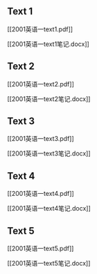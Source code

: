 ## Text 1 
[[2001英语一text1.pdf]]

[[2001英语一text1笔记.docx]]

## Text 2
[[2001英语一text2.pdf]]

[[2001英语一text2笔记.docx]]

## Text 3
[[2001英语一text3.pdf]]

[[2001英语一text3笔记.docx]]

## Text 4
[[2001英语一text4.pdf]]

[[2001英语一text4笔记.docx]]

## Text 5
[[2001英语一text5.pdf]]

[[2001英语一text5笔记.docx]]